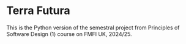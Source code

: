 # Terra Futura

This is the Python version of the semestral project from Principles of Software Design (1) course on FMFI UK, 2024/25. 
